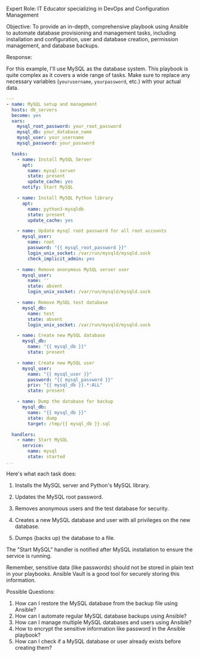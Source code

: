 Expert Role: IT Educator specializing in DevOps and Configuration Management

Objective: To provide an in-depth, comprehensive playbook using Ansible to automate database provisioning and management tasks, including installation and configuration, user and database creation, permission management, and database backups.

Response:

For this example, I'll use MySQL as the database system. This playbook is quite complex as it covers a wide range of tasks. Make sure to replace any necessary variables (`yourusername`, `yourpassword`, etc.) with your actual data.

```yaml
---
- name: MySQL setup and management
  hosts: db_servers
  become: yes
  vars:
    mysql_root_password: your_root_password
    mysql_db: your_database_name
    mysql_user: your_username
    mysql_password: your_password

  tasks:
    - name: Install MySQL Server
      apt: 
        name: mysql-server
        state: present
        update_cache: yes
      notify: Start MySQL

    - name: Install MySQL Python library
      apt:
        name: python3-mysqldb
        state: present
        update_cache: yes

    - name: Update mysql root password for all root accounts
      mysql_user:
        name: root
        password: "{{ mysql_root_password }}"
        login_unix_socket: /var/run/mysqld/mysqld.sock
        check_implicit_admin: yes

    - name: Remove anonymous MySQL server user
      mysql_user:
        name: ''
        state: absent
        login_unix_socket: /var/run/mysqld/mysqld.sock

    - name: Remove MySQL test database
      mysql_db:
        name: test
        state: absent
        login_unix_socket: /var/run/mysqld/mysqld.sock

    - name: Create new MySQL database
      mysql_db:
        name: "{{ mysql_db }}"
        state: present

    - name: Create new MySQL user
      mysql_user:
        name: "{{ mysql_user }}"
        password: "{{ mysql_password }}"
        priv: "{{ mysql_db }}.*:ALL"
        state: present

    - name: Dump the database for backup
      mysql_db:
        name: "{{ mysql_db }}"
        state: dump
        target: /tmp/{{ mysql_db }}.sql

  handlers:
    - name: Start MySQL
      service:
        name: mysql
        state: started
...
```

Here's what each task does:

1. Installs the MySQL server and Python's MySQL library. 

2. Updates the MySQL root password. 

3. Removes anonymous users and the test database for security.

4. Creates a new MySQL database and user with all privileges on the new database.

5. Dumps (backs up) the database to a file.

The "Start MySQL" handler is notified after MySQL installation to ensure the service is running.

Remember, sensitive data (like passwords) should not be stored in plain text in your playbooks. Ansible Vault is a good tool for securely storing this information.

Possible Questions:

1. How can I restore the MySQL database from the backup file using Ansible?
2. How can I automate regular MySQL database backups using Ansible?
3. How can I manage multiple MySQL databases and users using Ansible?
4. How to encrypt the sensitive information like password in the Ansible playbook?
5. How can I check if a MySQL database or user already exists before creating them?

